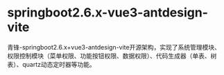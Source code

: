 # springboot2.6.x-vue3-antdesign-vite
青锋-springboot2.6.x+vue3-antdesign-vite开源架构，实现了系统管理模块、权限控制模块（菜单权限、功能按钮权限、数据权限）、代码生成器（单表、树表）、quartz动态定时器等功能。
